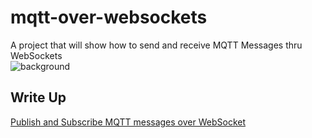 # mqtt-over-websockets
A project that will show how to send and receive MQTT Messages thru WebSockets  
![background](https://user-images.githubusercontent.com/69466026/210244828-f70a9b87-1926-4f18-815b-27f3dcb519e9.PNG)  
  
## Write Up  
[Publish and Subscribe MQTT messages over WebSocket](https://www.donskytech.com/mqtt-over-websocket/)
